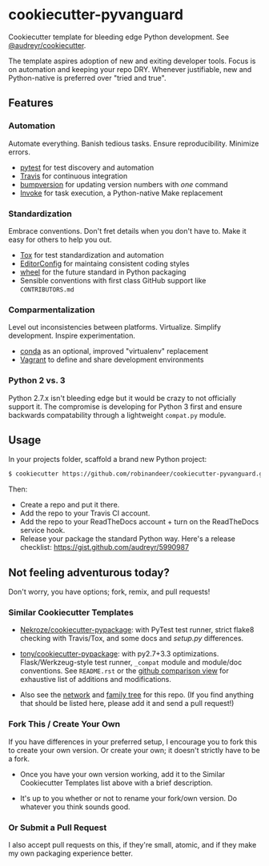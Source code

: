 # cookiecutter-pyvanguard

Cookiecutter template for bleeding edge Python development. See [@audreyr/cookiecutter][cookiecutter].

The template aspires adoption of new and exiting developer tools. Focus is on automation and keeping your repo DRY. Whenever justifiable, new and Python-native is preferred over "tried and true".

## Features
### Automation
Automate everything. Banish tedious tasks. Ensure reproducibility. Minimize errors.

- [pytest][pytest] for test discovery and automation
- [Travis][travis] for continuous integration
- [bumpversion][bumpversion] for updating version numbers with *one* command
- [Invoke][invoke] for task execution, a Python-native Make replacement

### Standardization
Embrace conventions. Don't fret details when you don't have to. Make it easy for others to help you out.

- [Tox][tox] for test standardization and automation
- [EditorConfig][editorconfig] for maintaing consistent coding styles
- [wheel][wheel] for the future standard in Python packaging
- Sensible conventions with first class GitHub support like ``CONTRIBUTORS.md``

### Comparmentalization
Level out inconsistencies between platforms. Virtualize. Simplify development. Inspire experimentation.

- [conda][conda] as an optional, improved "virtualenv" replacement
- [Vagrant][vagrant] to define and share development environments

### Python 2 vs. 3
Python 2.7.x isn't bleeding edge but it would be crazy to not officially support it. The compromise is developing for Python 3 first and ensure backwards compatability through a lightweight ``compat.py`` module.


## Usage
In your projects folder, scaffold a brand new Python project:

```bash
$ cookiecutter https://github.com/robinandeer/cookiecutter-pyvanguard.git
```

Then:

* Create a repo and put it there.
* Add the repo to your Travis CI account.
* Add the repo to your ReadTheDocs account + turn on the ReadTheDocs service hook.
* Release your package the standard Python way. Here's a release checklist: https://gist.github.com/audreyr/5990987

## Not feeling adventurous today?
Don't worry, you have options; fork, remix, and pull requests!

### Similar Cookiecutter Templates

* [Nekroze/cookiecutter-pypackage][nekroze]: with PyTest test runner, strict flake8 checking with Travis/Tox, and some docs and *setup.py* differences.

* [tony/cookiecutter-pypackage][tony]: with py2.7+3.3 optimizations. Flask/Werkzeug-style test runner, ``_compat`` module and module/doc conventions. See ``README.rst`` or the [github comparison view][github-comparison] for exhaustive list of additions and modifications.

* Also see the [network][network] and [family tree][family-tree] for this repo. (If you find anything that should be listed here, please add it and send a pull request!)

### Fork This / Create Your Own
If you have differences in your preferred setup, I encourage you to fork this
to create your own version. Or create your own; it doesn't strictly have to
be a fork.

* Once you have your own version working, add it to the Similar Cookiecutter
  Templates list above with a brief description.

* It's up to you whether or not to rename your fork/own version. Do whatever
  you think sounds good.

### Or Submit a Pull Request
I also accept pull requests on this, if they're small, atomic, and if they
make my own packaging experience better.


[bumpversion]: https://github.com/peritus/bumpversion
[conda]: http://conda.pydata.org/docs/
[cookiecutter]: https://github.com/audreyr/cookiecutter
[editorconfig]: http://editorconfig.org/
[family-tree]: https://github.com/robinandeer/cookiecutter-pyvanguard/network/members
[github-comparison]: https://github.com/tony/cookiecutter-pypackage/compare/robinandeer:master...master
[invoke]: http://invoke.readthedocs.org/en/latest/
[nekroze]: https://github.com/Nekroze/cookiecutter-pypackage
[network]: https://github.com/robinandeer/cookiecutter-pyvanguard/network
[pytest]: http://pytest.org/latest/
[tony]: https://github.com/tony/cookiecutter-pypackage
[tox]: http://tox.readthedocs.org/en/latest/
[travis]: https://travis-ci.org/
[vagrant]: http://www.vagrantup.com/
[wheel]: http://wheel.readthedocs.org/en/latest/
